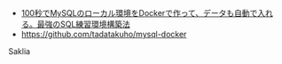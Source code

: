 
- [100秒でMySQLのローカル環境をDockerで作って、データも自動で入れる。最強のSQL練習環境構築法](https://zenn.dev/takuho/articles/efc40344f3122e)
- https://github.com/tadatakuho/mysql-docker

Saklia